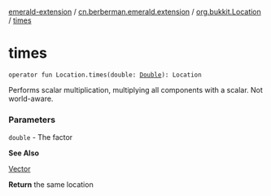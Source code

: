 [emerald-extension](../../index.md) / [cn.berberman.emerald.extension](../index.md) / [org.bukkit.Location](index.md) / [times](.)

# times

`operator fun Location.times(double: `[`Double`](https://kotlinlang.org/api/latest/jvm/stdlib/kotlin/-double/index.html)`): Location`

Performs scalar multiplication, multiplying all components with a
scalar. Not world-aware.

### Parameters

`double` - The factor

**See Also**

[Vector](#)

**Return**
the same location

